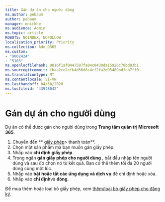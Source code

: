 ```yaml
---
title: Gán dự án cho người dùng
ms.author: pebaum
author: pebaum
manager: mnirkhe
ms.audience: Admin
ms.topic: article
ROBOTS: NOINDEX, NOFOLLOW
localization_priority: Priority
ms.collection: Adm_O365
ms.custom:
- "9002424"
- "5103"
ms.openlocfilehash: 9816f1af0447587fa84c0430da15926c78bd93b1
ms.sourcegitcommit: fbaa2ce2cfb4d56d8c4cf2fa2d95489bdfcb7ff0
ms.translationtype: MT
ms.contentlocale: vi-VN
ms.lasthandoff: 04/30/2020
ms.locfileid: "43948042"
---
```

# <a name="assign-project-to-users"></a>Gán dự án cho người dùng

Dự án có thể được gán cho người dùng trong **Trung tâm quản trị Microsoft 365**.

1. Chuyển đến ** [giấy phép](https://go.microsoft.com/fwlink/p/?linkid=842264)> thanh toán**.
2. Chọn một sản phẩm mà bạn muốn gán giấy phép.
3. Nhấp vào **chỉ định giấy phép**.
4. Trong ngăn **gán giấy phép cho người dùng** , bắt đầu nhập tên người dùng và sau đó chọn nó từ kết quả. Bạn có thể thêm tối đa 20 người dùng cùng một lúc.
5. Nhấp vào **bật hoặc tắt các ứng dụng và dịch vụ** để chỉ định hoặc xóa.
6. Nhấp vào **chỉ định**và **đóng**.

Để mua thêm hoặc loại bỏ giấy phép, xem [thêm/loại bỏ giấy phép cho đăng ký](https://docs.microsoft.com/microsoft-365/commerce/licenses/buy-licenses?view=o365-worldwide#add-or-remove-licenses-for-your-business-subscription).
